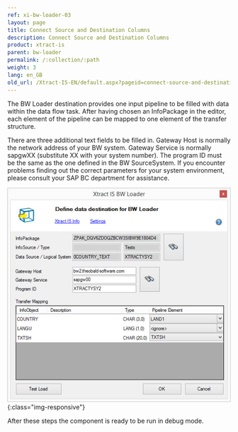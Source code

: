 ```yaml
---
ref: xi-bw-loader-03
layout: page
title: Connect Source and Destination Columns
description: Connect Source and Destination Columns
product: xtract-is
parent: bw-loader
permalink: /:collection/:path
weight: 3
lang: en_GB
old_url: /Xtract-IS-EN/default.aspx?pageid=connect-source-and-destination-columns
---
```


The BW Loader destination provides one input pipeline to be filled with data within the data flow task. After having chosen an InfoPackage in the editor, each element of the pipeline can be mapped to one element of the transfer structure.

There are three additional text fields to be filled in. Gateway Host is normally the network address of your BW system. Gateway Service is normally sapgwXX (substitute XX with your system number). The program ID must be the same as the one defined in the BW SourceSystem. If you encounter problems finding out the correct parameters for your system environment, please consult your SAP BC department for assistance.

![XIS_BWL_Komponente](/img/content/XIS_BWL_Komponente.jpg){:class="img-responsive"}

After these steps the component is ready to be run in debug mode.
